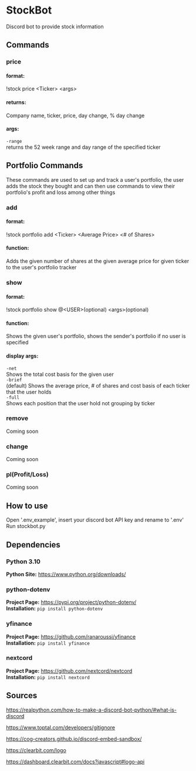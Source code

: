 # StockBot
Discord bot to provide stock information

## Commands
### price
#### format:
!stock price \<Ticker\> \<args\>
#### returns:
Company name, ticker, price, day change, % day change
#### args:
```-range``` <br />
returns the 52 week range and day range of the specified ticker

## Portfolio Commands
These commands are used to set up and track a user's portfolio, the user adds the stock they bought and can then use commands to view their portfolio's profit and loss among other things
### add
#### format:
!stock portfolio add \<Ticker\> \<Average Price\> \<# of Shares\>
#### function:
Adds the given number of shares at the given average price for given ticker to the user's portfolio tracker

### show
#### format:
!stock portfolio show @\<USER\>(optional) \<args\>(optional)
#### function:
Shows the given user's portfolio, shows the sender's portfolio if no user is specified

#### display args:
```-net``` <br />
Shows the total cost basis for the given user <br />
```-brief``` <br />
(default) Shows the average price, # of shares and cost basis of each ticker that the user holds <br />
```-full``` <br />
Shows each position that the user hold not grouping by ticker
### remove
Coming soon

### change
Coming soon

### pl(Profit/Loss)
Coming soon

## How to use
Open '.env_example', insert your discord bot API key and rename to '.env'
Run stockbot.py

## Dependencies
### Python 3.10

**Python Site:** https://www.python.org/downloads/

### python-dotenv
**Project Page:** https://pypi.org/project/python-dotenv/ <br />
**Installation:** ```pip install python-dotenv```

### yfinance
**Project Page:** https://github.com/ranaroussi/yfinance <br />
**Installation:** ```pip install yfinance```

### nextcord
**Project Page:** https://github.com/nextcord/nextcord <br />
**Installation:** ```pip install nextcord```

## Sources
https://realpython.com/how-to-make-a-discord-bot-python/#what-is-discord

https://www.toptal.com/developers/gitignore

https://cog-creators.github.io/discord-embed-sandbox/

https://clearbit.com/logo

https://dashboard.clearbit.com/docs?javascript#logo-api
